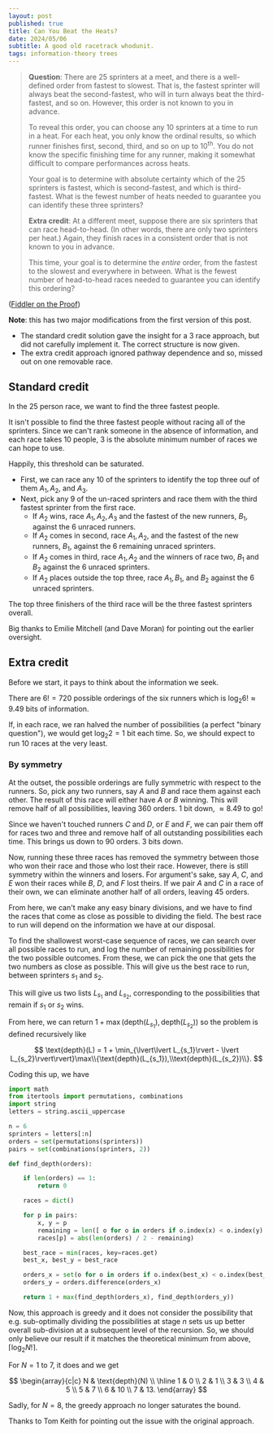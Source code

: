 ```yaml
---
layout: post
published: true
title: Can You Beat the Heats?
date: 2024/05/06
subtitle: A good old racetrack whodunit.
tags: information-theory trees
---
```


>**Question**: There are $25$ sprinters at a meet, and there is a well-defined order from fastest to slowest. That is, the fastest sprinter will always beat the second-fastest, who will in turn always beat the third-fastest, and so on. However, this order is not known to you in advance.
>
>To reveal this order, you can choose any $10$ sprinters at a time to run in a heat. For each heat, you only know the ordinal results, so which runner finishes first, second, third, and so on up to $10^\text{th}.$ You do not know the specific finishing time for any runner, making it somewhat difficult to compare performances across heats.
>
>Your goal is to determine with absolute certainty which of the $25$ sprinters is fastest, which is second-fastest, and which is third-fastest. What is the fewest number of heats needed to guarantee you can identify these three sprinters?
>
>**Extra credit**: At a different meet, suppose there are six sprinters that can race head-to-head. (In other words, there are only two sprinters per heat.) Again, they finish races in a consistent order that is not known to you in advance.
>
>This time, your goal is to determine the _entire_ order, from the fastest to the slowest and everywhere in between. What is the fewest number of head-to-head races needed to guarantee you can identify this ordering?

<!--more-->

([Fiddler on the Proof](https://thefiddler.substack.com/p/can-you-beat-the-heats))

**Note**: this has two major modifications from the first version of this post. 
- The standard credit solution gave the insight for a $3$ race approach, but did not carefully implement it. The correct structure is now given.
- The extra credit approach ignored pathway dependence and so, missed out on one removable race.

## Standard credit

In the $25$ person race, we want to find the three fastest people. 

It isn't possible to find the three fastest people without racing all of the sprinters. Since we can't rank someone in the absence of information, and each race takes $10$ people, $3$ is the absolute minimum number of races we can hope to use.

Happily, this threshold can be saturated.

- First, we can race any $10$ of the sprinters to identify the top three ouf of them $A_1, A_2,$ and $A_3.$
- Next, pick any $9$ of the un-raced sprinters and race them with the third fastest sprinter from the first race.
  - If $A_2$ wins, race $A_1, A_2, A_3$ and the fastest of the new runners, $B_1,$ against the $6$ unraced runners.
  - If $A_2$ comes in second, race $A_1,A_2,$ and the fastest of the new runners, $B_1,$ against the $6$ remaining unraced sprinters.
  - If $A_2$ comes in third, race $A_1, A_2$ and the winners of race two, $B_1$ and $B_2$ against the $6$ unraced sprinters.
  - If $A_2$ places outside the top three, race $A_1,B_1,$ and $B_2$ against the $6$ unraced sprinters. 

The top three finishers of the third race will be the three fastest sprinters overall.

Big thanks to Emilie Mitchell (and Dave Moran) for pointing out the earlier oversight.

## Extra credit

Before we start, it pays to think about the information we seek. 

There are $6! = 720$ possible orderings of the six runners which is $\log_2 6! \approx 9.49$ bits of information.

If, in each race, we ran halved the number of possibilities (a perfect "binary question"), we would get $\log_2 2 = 1$ bit each time. So, we should expect to run $10$ races at the very least.

### By symmetry

At the outset, the possible orderings are fully symmetric with respect to the runners. So, pick any two runners, say $A$ and $B$ and race them against each other. The result of this race will either have $A$ or $B$ winning. This will remove half of all possibilities, leaving $360$ orders. $1$ bit down, $\approx 8.49$ to go!

Since we haven't touched runners $C$ and $D,$ or $E$ and $F,$ we can pair them off for races two and three and remove half of all outstanding possibilities each time. This brings us down to $90$ orders. $3$ bits down.

Now, running these three races has removed the symmetry between those who won their race and those who lost their race. However, there is still symmetry within the winners and losers. For argument's sake, say $A,$ $C,$ and $E$ won their races while $B,$ $D,$ and $F$ lost theirs. If we pair $A$ and $C$ in a race of their own, we can eliminate another half of all orders, leaving $45$ orders.

From here, we can't make any easy binary divisions, and we have to find the races that come as close as possible to dividing the field. The best race to run will depend on the information we have at our disposal. 

To find the shallowest worst-case sequence of races, we can search over all possible races to run, and log the number of remaining possibilities for the two possible outcomes. From these, we can pick the one that gets the two numbers as close as possible. This will give us the best race to run, between sprinters $s_1$ and $s_2$.

This will give us two lists $L_{s_1}$ and $L_{s_2},$ corresponding to the possibilities that remain if $s_1$ or $s_2$ wins.

From here, we can return $1 + \max(\text{depth}(L_{s_1}), \text{depth}(L_{s_2}))$ so the problem is defined recursively like

$$ \text{depth}(L) = 1 + \min_{\lvert\lvert L_{s_1}\rvert - \lvert L_{s_2}\rvert\rvert}\max\\{\text{depth}(L_{s_1}),\\text{depth}(L_{s_2})\\}. $$

Coding this up, we have 

```python
import math
from itertools import permutations, combinations
import string
letters = string.ascii_uppercase

n = 6
sprinters = letters[:n]
orders = set(permutations(sprinters))
pairs = set(combinations(sprinters, 2))

def find_depth(orders):

    if len(orders) == 1:
        return 0

    races = dict()

    for p in pairs:
        x, y = p
        remaining = len([ o for o in orders if o.index(x) < o.index(y) ])
        races[p] = abs(len(orders) / 2 - remaining)

    best_race = min(races, key=races.get)
    best_x, best_y = best_race

    orders_x = set(o for o in orders if o.index(best_x) < o.index(best_y))
    orders_y = orders.difference(orders_x)

    return 1 + max(find_depth(orders_x), find_depth(orders_y))

```

Now, this approach is greedy and it does not consider the possibility that e.g. sub-optimally dividing the possibilities at stage $n$ sets us up better overall sub-division at a subsequent level of the recursion. So, we should only believe our result if it matches the theoretical minimum from above, $\lceil \log_2 N!\rceil.$

For $N=1$ to $7,$ it does and we get

$$ 
  \begin{array}{c|c}
    N & \text{depth}(N) \\ \hline
    1 & 0 \\
    2 & 1 \\
    3 & 3 \\
    4 & 5 \\
    5 & 7 \\
    6 & 10 \\
    7 & 13.
  \end{array} 
$$

Sadly, for $N=8,$ the greedy approach no longer saturates the bound. 

Thanks to Tom Keith for pointing out the issue with the original approach.


<br>
